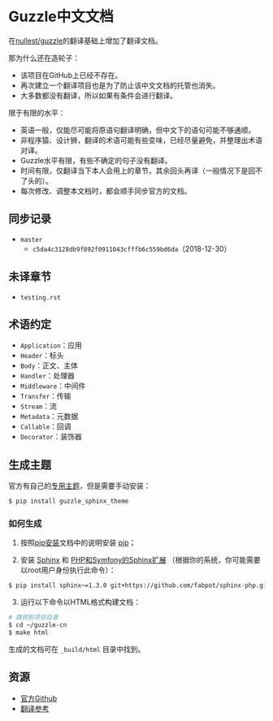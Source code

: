 # Guzzle中文文档

在[nullest/guzzle](https://guzzle-cn.readthedocs.io/zh_CN/latest/quickstart.html)的翻译基础上增加了翻译文档。

那为什么还在造轮子：

- 该项目在GitHub上已经不存在。
- 再次建立一个翻译项目也是为了防止该中文文档的托管也消失。
- 大多数都没有翻译，所以如果有条件会进行翻译。

限于有限的水平：

- 英语一般，仅能尽可能将原语句翻译明确，但中文下的语句可能不够通顺。
- 非程序猿、设计狮，翻译的术语可能有些变味，已经尽量避免，并整理出术语对译。
- Guzzle水平有限，有些不确定的句子没有翻译。
- 时间有限，仅翻译当下本人会用上的章节，其余回头再译（一般情况下是回不了头的）。
- 每次修改、调整本文档时，都会顺手同步官方的文档。

## 同步记录

- `master`
  - `c5da4c3128db9f892f0911043cfffb6c559bd6da`（2018-12-30）

## 未译章节

- `testing.rst`

## 术语约定

- `Application`：应用
- `Header`：标头
- `Body`：正文、主体
- `Handler`：处理器
- `Middleware`：中间件
- `Transfer`：传输
- `Stream`：流
- `Metadata`：元数据
- `Callable`：回调
- `Decorator`：装饰器

## 生成主题

官方有自己的[专用主题](https://github.com/guzzle/guzzle_sphinx_theme)，但是需要手动安装：

```bash
$ pip install guzzle_sphinx_theme
```

### 如何生成

1. 按照[pip安装](https://pip.pypa.io/en/stable/installing/)文档中的说明安装 [pip](https://pip.pypa.io/en/stable/)；

2. 安装 [Sphinx](http://sphinx-doc.org/) 和 [PHP和Symfony的Sphinx扩展](https://github.com/fabpot/sphinx-php) （根据你的系统，你可能需要以root用户身份执行此命令）：

```bash
$ pip install sphinx~=1.3.0 git+https://github.com/fabpot/sphinx-php.git
```

3. 运行以下命令以HTML格式构建文档：

```bash
# 跳转到项目目录
$ cd ~/guzzle-cn
$ make html
```

生成的文档可在 `_build/html` 目录中找到。

## 资源

- [官方Github](https://github.com/guzzle/guzzle/tree/master/docs)
- [翻译参考](https://guzzle-cn.readthedocs.io/zh_CN/latest/index.html)
